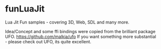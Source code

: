 funLuaJit
=========

Lua Jit Fun samples - covering 3D, Web, SDL and many more.

Idea/Concept and some ffi bindings were copied from the brilliant package UFO.
https://github.com/malkia/ufo
If you want something more substantial - please check out UFO, its quite excellent.
